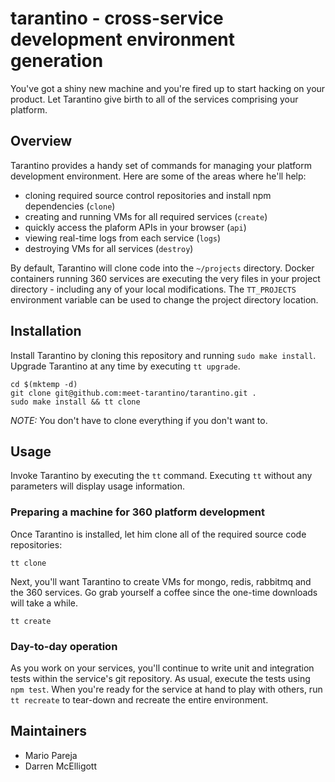# tarantino - cross-service development environment generation

You've got a shiny new machine and you're fired up to start hacking on your product. Let Tarantino give birth to all of the services comprising your platform.

## Overview

Tarantino provides a handy set of commands for managing your platform development environment. Here are some of the areas where he'll help:

  + cloning required source control repositories and install npm dependencies (`clone`)
  + creating and running VMs for all required services (`create`)
  + quickly access the plaform APIs in your browser (`api`)
  + viewing real-time logs from each service (`logs`)
  + destroying VMs for all services (`destroy`)

By default, Tarantino will clone code into the `~/projects` directory. Docker containers running 360 services are executing the very files in your project directory - including any of your local modifications. The `TT_PROJECTS` environment variable can be used to change the project directory location.

## Installation

Install Tarantino by cloning this repository and running `sudo make install`. Upgrade Tarantino at any time by executing `tt upgrade`.

```
cd $(mktemp -d)
git clone git@github.com:meet-tarantino/tarantino.git .
sudo make install && tt clone
```

_NOTE:_ You don't have to clone everything if you don't want to.

## Usage

Invoke Tarantino by executing the `tt` command. Executing `tt` without any parameters will display usage information.

### Preparing a machine for 360 platform development

Once Tarantino is installed, let him clone all of the required source code repositories:

    tt clone

Next, you'll want Tarantino to create VMs for mongo, redis, rabbitmq and the 360 services. Go grab yourself a coffee since the one-time downloads will take a while.

    tt create

### Day-to-day operation

As you work on your services, you'll continue to write unit and integration tests within the service's git repository. As usual, execute the tests using `npm test`. When you're ready for the service at hand to play with others, run `tt recreate` to tear-down and recreate the entire environment.

## Maintainers

  + Mario Pareja
  + Darren McElligott 
